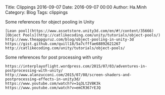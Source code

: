Title: Clippings 2016-09-07
Date: 2016-09-07 00:00
Author: Ha.Minh
Category: Blog
Tags: clippings

Some references for object pooling in Unity

    [Lean pool](https://www.assetstore.unity3d.com/en/#!/content/35666)
    [Object Pools](http://catlikecoding.com/unity/tutorials/object-pools/)
    http://www.theappguruz.com/blog/object-pooling-in-unity-3d
    https://gist.github.com/quill18/5a7cfffae68892621267
    http://catlikecoding.com/unity/tutorials/object-pools/

Some references for post processing with unity

    https://interplayoflight.wordpress.com/2015/07/03/adventures-in-postprocessing-with-unity/
    http://www.alanzucconi.com/2015/07/08/screen-shaders-and-postprocessing-effects-in-unity3d/
    https://www.youtube.com/watch?v=1q3Lt2V8K3k
    https://www.youtube.com/watch?v=emCR367rEJQ
